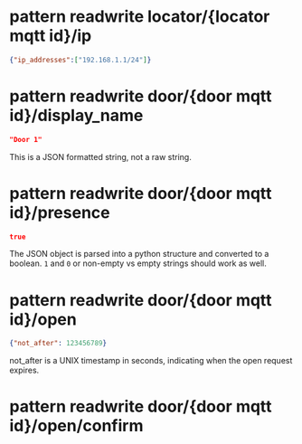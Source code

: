 # pattern readwrite locator/{locator mqtt id}/ip
```json
{"ip_addresses":["192.168.1.1/24"]}
```
# pattern readwrite door/{door mqtt id}/display_name
```json
"Door 1"
```
This is a JSON formatted string, not a raw string.
# pattern readwrite door/{door mqtt id}/presence
```json
true
```
The JSON object is parsed into a python structure and converted to a boolean. `1` and `0` or non-empty vs empty strings should work as well.
# pattern readwrite door/{door mqtt id}/open
```json
{"not_after": 123456789}
```
not_after is a UNIX timestamp in seconds, indicating when the open request expires.
# pattern readwrite door/{door mqtt id}/open/confirm
